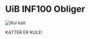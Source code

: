 # UiB INF100 Obliger
 
![Kul katt](https://hips.hearstapps.com/digitalspyuk.cdnds.net/16/21/1464342455-typing-cat-gif.gif?resize=980:*)

KATTER ER KULE!